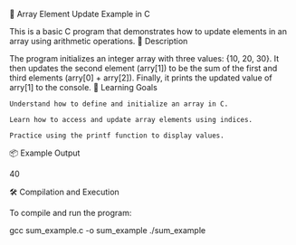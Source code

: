 
🧮 Array Element Update Example in C

This is a basic C program that demonstrates how to update elements in an array using arithmetic operations.
📄 Description

The program initializes an integer array with three values: {10, 20, 30}.
It then updates the second element (arry[1]) to be the sum of the first and third elements (arry[0] + arry[2]).
Finally, it prints the updated value of arry[1] to the console.
🧠 Learning Goals

    Understand how to define and initialize an array in C.

    Learn how to access and update array elements using indices.

    Practice using the printf function to display values.

📦 Example Output

40

🛠️ Compilation and Execution

To compile and run the program:

gcc sum_example.c -o sum_example
./sum_example

